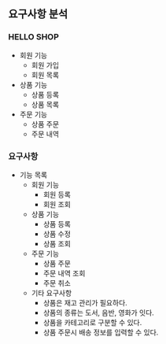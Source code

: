 ## 요구사항 분석
### HELLO SHOP
- 회원 기능
  - 회원 가입
  - 회원 목록
- 상품 기능
  - 상품 등록
  - 상품 목록
- 주문 기능
  - 상품 주문
  - 주문 내역
  
### 요구사항
- 기능 목록
  - 회원 기능
    - 회원 등록
    - 회원 조회
  - 상품 기능
    - 상품 등록
    - 상품 수정
    - 상품 조회
  - 주문 기능
    - 상품 주문
    - 주문 내역 조회
    - 주문 취소
  - 기타 요구사항
    - 상품은 재고 관리가 필요하다.
    - 상품의 종류는 도서, 음반, 영화가 잇다.
    - 상품을 카테고리로 구분할 수 있다.
    - 상품 주문시 배송 정보를 입력할 수 있다.